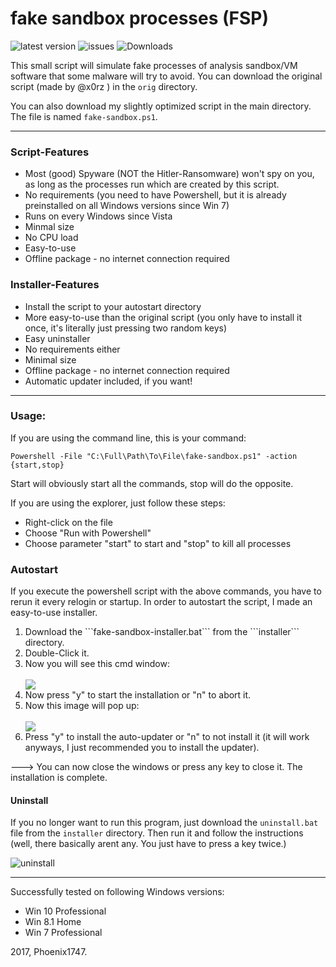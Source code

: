 # fake sandbox processes (FSP)
![latest version](https://img.shields.io/github/release/aperture-diversion/fake-sandbox.svg) ![issues](https://img.shields.io/github/issues/aperture-diversion/fake-sandbox.svg) ![Downloads](https://img.shields.io/github/downloads/aperture-diversion/fake-sandbox/latest/total.svg)

This small script will simulate fake processes of analysis sandbox/VM software that some malware will try to avoid.
You can download the original script (made by @x0rz ) in the ```orig```  directory.

You can also download my slightly optimized script in the main directory. The file is named ```fake-sandbox.ps1```.

----------------------------------------

### Script-Features

* Most (good) Spyware (NOT the Hitler-Ransomware) won't spy on you, as long as the processes run which are created by this script.
* No requirements (you need to have Powershell, but it is already preinstalled on all Windows versions since Win 7)
* Runs on every Windows since Vista
* Minmal size
* No CPU load
* Easy-to-use
* Offline package - no internet connection required

### Installer-Features

* Install the script to your autostart directory
* More easy-to-use than the original script (you only have to install it once, it's literally just pressing two random keys)
* Easy uninstaller
* No requirements either
* Minimal size
* Offline package - no internet connection required
* Automatic updater included, if you want!

----------------------------------------

### Usage:

If you are using the command line, this is your command:

```
Powershell -File "C:\Full\Path\To\File\fake-sandbox.ps1" -action {start,stop}
```
Start will obviously start all the commands, stop will do the opposite.

If you are using the explorer, just follow these steps:

* Right-click on the file
* Choose "Run with Powershell"
* Choose parameter "start" to start and "stop" to kill all processes

### Autostart

If you execute the powershell script with the above commands, you have to rerun it every relogin or startup.
In order to autostart the script, I made an easy-to-use installer.

<ol>
  <li>Download the ```fake-sandbox-installer.bat``` from the ```installer``` directory.</li>
  <li>Double-Click it.</li>
  <li>Now you will see this cmd window:</li>

<br>
<img src="https://apertured.tk/host/install.png">
<br>

  <li>Now press "y" to start the installation or "n" to abort it.</li>
  <li>Now this image will pop up:</li>

<br>
<img src="https://apertured.tk/host/install2.png">
<br>

  <li>Press "y" to install the auto-updater or "n" to not install it (it will work anyways, I just recommended you to install the updater).</li>
</ol>

---> You can now close the windows or press any key to close it. The installation is complete.

#### Uninstall

If you no longer want to run this program, just download the ```uninstall.bat``` file from the ```installer``` directory.
Then run it and follow the instructions (well, there basically arent any. You just have to press a key twice.)

![uninstall](http://www.apertured.tk/host/uninstall.png)

----------------------------------------

Successfully tested on following Windows versions:

* Win 10 Professional
* Win 8.1 Home
* Win 7 Professional

2017, Phoenix1747.
